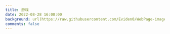 ```yaml
---
title: 游戏
date: 2022-08-28 16:00:00
background: url(https://raw.githubusercontent.com/Eviden0/WebPage-images/main/20240228200629.png)
comments: false
---
```

